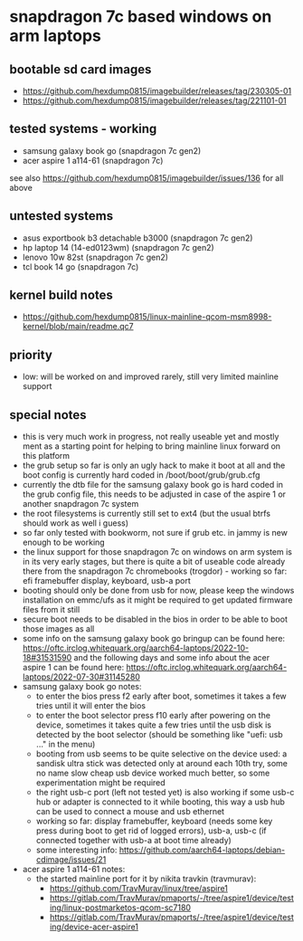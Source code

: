 # snapdragon 7c based windows on arm laptops

## bootable sd card images

- https://github.com/hexdump0815/imagebuilder/releases/tag/230305-01
- https://github.com/hexdump0815/imagebuilder/releases/tag/221101-01

## tested systems - working

- samsung galaxy book go (snapdragon 7c gen2)
- acer aspire 1 a114-61 (snapdragon 7c)

see also https://github.com/hexdump0815/imagebuilder/issues/136 for all above

## untested systems

- asus exportbook b3 detachable b3000 (snapdragon 7c gen2)
- hp laptop 14 (14-ed0123wm) (snapdragon 7c gen2)
- lenovo 10w 82st (snapdragon 7c gen2)
- tcl book 14 go (snapdragon 7c)

## kernel build notes

- https://github.com/hexdump0815/linux-mainline-qcom-msm8998-kernel/blob/main/readme.qc7

## priority

- low: will be worked on and improved rarely, still very limited mainline support

## special notes

- this is very much work in progress, not really useable yet and mostly ment as a starting point for helping to bring mainline linux forward on this platform
- the grub setup so far is only an ugly hack to make it boot at all and the boot config is currently hard coded in /boot/boot/grub/grub.cfg
- currently the dtb file for the samsung galaxy book go is hard coded in the grub config file, this needs to be adjusted in case of the aspire 1 or another snapdragon 7c system
- the root filesystems is currently still set to ext4 (but the usual btrfs should work as well i guess)
- so far only tested with bookworm, not sure if grub etc. in jammy is new enough to be working
- the linux support for those snapdragon 7c on windows on arm system is in its very early stages, but there is quite a bit of useable code already there from the snapdragon 7c chromebooks (trogdor) - working so far: efi framebuffer display, keyboard, usb-a port
- booting should only be done from usb for now, please keep the windows installation on emmc/ufs as it might be required to get updated firmware files from it still
- secure boot needs to be disabled in the bios in order to be able to boot those images as all
- some info on the samsung galaxy book go bringup can be found here: https://oftc.irclog.whitequark.org/aarch64-laptops/2022-10-18#31531590 and the following days and some info about the acer aspire 1 can be found here: https://oftc.irclog.whitequark.org/aarch64-laptops/2022-07-30#31145280
- samsung galaxy book go notes:
  - to enter the bios press f2 early after boot, sometimes it takes a few tries until it will enter the bios
  - to enter the boot selector press f10 early after powering on the device, sometimes it takes quite a few tries until the usb disk is detected by the boot selector (should be something like "uefi: usb ..." in the menu)
  - booting from usb seems to be quite selective on the device used: a sandisk ultra stick was detected only at around each 10th try, some no name slow cheap usb device worked much better, so some experimentation might be required
  - the right usb-c port (left not tested yet) is also working if some usb-c hub or adapter is connected to it while booting, this way a usb hub can be used to connect a mouse and usb ethernet
  - working so far: display framebuffer, keyboard (needs some key press during boot to get rid of logged errors), usb-a, usb-c (if connected together with usb-a at boot time already)
  - some interesting info: https://github.com/aarch64-laptops/debian-cdimage/issues/21
- acer aspire 1 a114-61 notes:
  - the started mainline port for it by nikita travkin (travmurav):
    - https://github.com/TravMurav/linux/tree/aspire1
    - https://gitlab.com/TravMurav/pmaports/-/tree/aspire1/device/testing/linux-postmarketos-qcom-sc7180
    - https://gitlab.com/TravMurav/pmaports/-/tree/aspire1/device/testing/device-acer-aspire1

